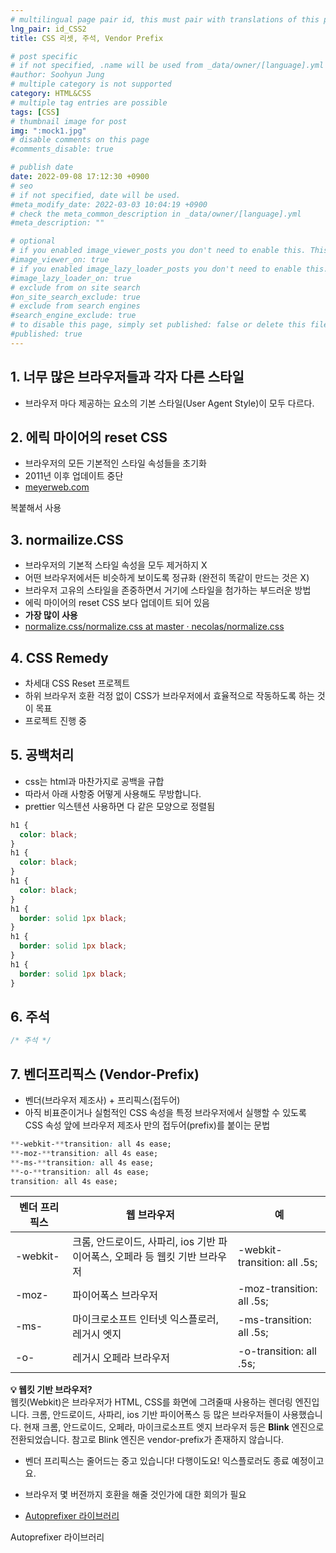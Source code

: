 ```yaml
---
# multilingual page pair id, this must pair with translations of this page. (This name must be unique)
lng_pair: id_CSS2
title: CSS 리셋, 주석, Vendor Prefix

# post specific
# if not specified, .name will be used from _data/owner/[language].yml
#author: Soohyun Jung
# multiple category is not supported
category: HTML&CSS
# multiple tag entries are possible
tags: [CSS]
# thumbnail image for post
img: ":mock1.jpg"
# disable comments on this page
#comments_disable: true

# publish date
date: 2022-09-08 17:12:30 +0900
# seo
# if not specified, date will be used.
#meta_modify_date: 2022-03-03 10:04:19 +0900
# check the meta_common_description in _data/owner/[language].yml
#meta_description: ""

# optional
# if you enabled image_viewer_posts you don't need to enable this. This is only if image_viewer_posts = false
#image_viewer_on: true
# if you enabled image_lazy_loader_posts you don't need to enable this. This is only if image_lazy_loader_posts = false
#image_lazy_loader_on: true
# exclude from on site search
#on_site_search_exclude: true
# exclude from search engines
#search_engine_exclude: true
# to disable this page, simply set published: false or delete this file
#published: true
---
```


## 1. 너무 많은 브라우저들과 각자 다른 스타일

- 브라우저 마다 제공하는 요소의 기본 스타일(User Agent Style)이 모두 다르다.

## 2. 에릭 마이어의 reset CSS

- 브라우저의 모든 기본적인 스타일 속성들을 초기화
- 2011년 이후 업데이트 중단
- [meyerweb.com](https://meyerweb.com/eric/tools/css/reset/)

복붙해서 사용

## 3. normailize.CSS

- 브라우저의 기본적 스타일 속성을 모두 제거하지 X
- 어떤 브라우저에서든 비슷하게 보이도록 정규화 (완전히 똑같이 만드는 것은 X)
- 브라우저 고유의 스타일을 존중하면서 거기에 스타일을 첨가하는 부드러운 방법
- 에릭 마이어의 reset CSS 보다 업데이트 되어 있음
- **가장 많이 사용**
- [normalize.css/normalize.css at master · necolas/normalize.css](https://github.com/necolas/normalize.css/blob/master/normalize.css)

## 4. CSS Remedy

- 차세대 CSS Reset 프로젝트
- 하위 브라우저 호환 걱정 없이 CSS가 브라우저에서 효율적으로 작동하도록 하는 것이 목표
- 프로젝트 진행 중

## 5. 공백처리

- css는 html과 마찬가지로 공백을 규합
- 따라서 아래 사항중 어떻게 사용해도 무방합니다.
- prettier 익스텐션 사용하면 다 같은 모양으로 정렬됨

```css
h1 {
  color: black;
}
h1 {
  color: black;
}
h1 {
  color: black;
}
h1 {
  border: solid 1px black;
}
h1 {
  border: solid 1px black;
}
h1 {
  border: solid 1px black;
}
```

## 6. 주석

```css
/* 주석 */
```

## 7. 벤더프리픽스 (**Vendor-Prefix**)

- 벤더(브라우저 제조사) + 프리픽스(접두어)
- 아직 비표준이거나 실험적인 CSS 속성을 특정 브라우저에서 실행할 수 있도록 CSS 속성 앞에 브라우저 제조사 만의 접두어(prefix)를 붙이는 문법

```css
**-webkit-**transition: all 4s ease;
**-moz-**transition: all 4s ease;
**-ms-**transition: all 4s ease;
**-o-**transition: all 4s ease;
transition: all 4s ease;
```

| 벤더 프리픽스 | 웹 브라우저                                                                 | 예                           |
| ------------- | --------------------------------------------------------------------------- | ---------------------------- |
| -webkit-      | 크롬, 안드로이드, 사파리, ios 기반 파이어폭스, 오페라 등 웹킷 기반 브라우저 | -webkit-transition: all .5s; |
| -moz-         | 파이어폭스 브라우저                                                         | -moz-transition: all .5s;    |
| -ms-          | 마이크로소프트 인터넷 익스플로러, 레거시 엣지                               | -ms-transition: all .5s;     |
| -o-           | 레거시 오페라 브라우저                                                      | -o-transition: all .5s;      |

<aside>
<strong>💡 웹킷 기반 브라우저?</strong><br>
웹킷(Webkit)은 브라우저가 HTML, CSS를 화면에 그려줄때 사용하는 렌더링 엔진입니다.
크롬, 안드로이드, 사파리, ios 기반 파이어폭스 등 많은 브라우저들이 사용했습니다. 
현재 크롬, 안드로이드, 오페라, 마이크로소프트 엣지 브라우저 등은 <strong>Blink</strong> 엔진으로 전환되었습니다. 
참고로 Blink 엔진은 vendor-prefix가 존재하지 않습니다.

</aside>

- 벤더 프리픽스는 줄어드는 중고 있습니다! 다행이도요! 익스플로러도 종료 예정이고요.
- 브라우저 몇 버전까지 호환을 해줄 것인가에 대한 회의가 필요

- [Autoprefixer 라이브러리](https://autoprefixer.github.io/)

Autoprefixer 라이브러리
